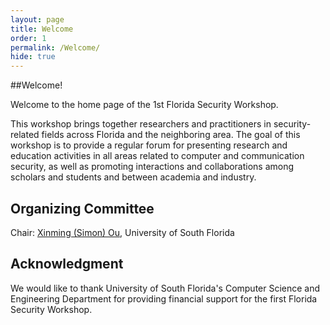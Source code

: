 ```yaml
---
layout: page
title: Welcome
order: 1
permalink: /Welcome/
hide: true
---
```

##Welcome!

Welcome to the home page of the 1st Florida Security Workshop. 

This workshop brings together researchers and practitioners in security-related fields across Florida and the neighboring area.
The goal of this workshop is to provide a regular forum for presenting research and education activities in all areas related to 
computer and communication security, as well as promoting interactions and collaborations among scholars and students and between academia and industry.

## Organizing Committee
Chair: [Xinming (Simon) Ou](http://www.cse.usf.edu/~xou/), University of South Florida

## Acknowledgment
We would like to thank University of South Florida's Computer Science and Engineering Department
for providing financial support for the first Florida Security Workshop.